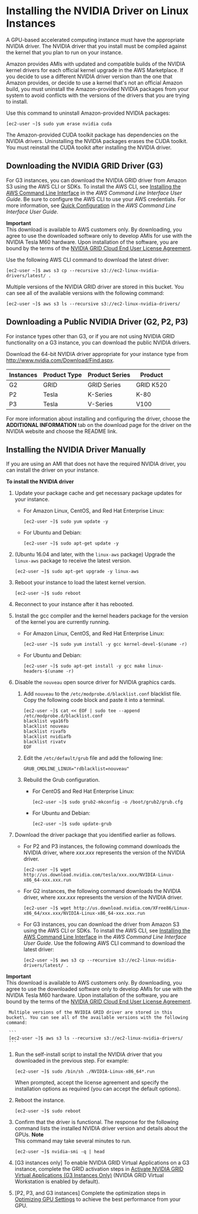 # Installing the NVIDIA Driver on Linux Instances<a name="install-nvidia-driver"></a>

A GPU\-based accelerated computing instance must have the appropriate NVIDIA driver\. The NVIDIA driver that you install must be compiled against the kernel that you plan to run on your instance\.

Amazon provides AMIs with updated and compatible builds of the NVIDIA kernel drivers for each official kernel upgrade in the AWS Marketplace\. If you decide to use a different NVIDIA driver version than the one that Amazon provides, or decide to use a kernel that's not an official Amazon build, you must uninstall the Amazon\-provided NVIDIA packages from your system to avoid conflicts with the versions of the drivers that you are trying to install\.

Use this command to uninstall Amazon\-provided NVIDIA packages:

```
[ec2-user ~]$ sudo yum erase nvidia cuda
```

The Amazon\-provided CUDA toolkit package has dependencies on the NVIDIA drivers\. Uninstalling the NVIDIA packages erases the CUDA toolkit\. You must reinstall the CUDA toolkit after installing the NVIDIA driver\.

## Downloading the NVIDIA GRID Driver \(G3\)<a name="obtain-nvidia-GRID-driver-linux"></a>

For G3 instances, you can download the NVIDIA GRID driver from Amazon S3 using the AWS CLI or SDKs\. To install the AWS CLI, see [Installing the AWS Command Line Interface](https://docs.aws.amazon.com/cli/latest/userguide/installing.html) in the *AWS Command Line Interface User Guide*\. Be sure to configure the AWS CLI to use your AWS credentials\. For more information, see [Quick Configuration](https://docs.aws.amazon.com/cli/latest/userguide/cli-chap-getting-started.html#cli-quick-configuration) in the *AWS Command Line Interface User Guide*\.

**Important**  
This download is available to AWS customers only\. By downloading, you agree to use the downloaded software only to develop AMIs for use with the NVIDIA Tesla M60 hardware\. Upon installation of the software, you are bound by the terms of the [NVIDIA GRID Cloud End User License Agreement](http://aws-nvidia-license-agreement.s3.amazonaws.com/NvidiaGridAWSUserLicenseAgreement.DOCX)\.

Use the following AWS CLI command to download the latest driver:

```
[ec2-user ~]$ aws s3 cp --recursive s3://ec2-linux-nvidia-drivers/latest/ .
```

Multiple versions of the NVIDIA GRID driver are stored in this bucket\. You can see all of the available versions with the following command:

```
[ec2-user ~]$ aws s3 ls --recursive s3://ec2-linux-nvidia-drivers/
```

## Downloading a Public NVIDIA Driver \(G2, P2, P3\)<a name="obtain-nvidia-driver-linux"></a>

For instance types other than G3, or if you are not using NVIDIA GRID functionality on a G3 instance, you can download the public NVIDIA drivers\.

Download the 64\-bit NVIDIA driver appropriate for your instance type from [http://www\.nvidia\.com/Download/Find\.aspx](http://www.nvidia.com/Download/Find.aspx)\.


| Instances | Product Type | Product Series | Product | 
| --- | --- | --- | --- | 
| G2 | GRID | GRID Series | GRID K520 | 
| P2 | Tesla | K\-Series | K\-80 | 
| P3 | Tesla | V\-Series | V100 | 

For more information about installing and configuring the driver, choose the **ADDITIONAL INFORMATION** tab on the download page for the driver on the NVIDIA website and choose the README link\.

## Installing the NVIDIA Driver Manually<a name="Cluster_GPUs_Manual_Install_Driver"></a>

If you are using an AMI that does not have the required NVIDIA driver, you can install the driver on your instance\.

**To install the NVIDIA driver**

1. Update your package cache and get necessary package updates for your instance\.
   + For Amazon Linux, CentOS, and Red Hat Enterprise Linux:

     ```
     [ec2-user ~]$ sudo yum update -y
     ```
   + For Ubuntu and Debian:

     ```
     [ec2-user ~]$ sudo apt-get update -y
     ```

1. \(Ubuntu 16\.04 and later, with the `linux-aws` package\) Upgrade the `linux-aws` package to receive the latest version\.

   ```
   [ec2-user ~]$ sudo apt-get upgrade -y linux-aws
   ```

1. Reboot your instance to load the latest kernel version\.

   ```
   [ec2-user ~]$ sudo reboot
   ```

1. Reconnect to your instance after it has rebooted\.

1. Install the gcc compiler and the kernel headers package for the version of the kernel you are currently running\.
   + For Amazon Linux, CentOS, and Red Hat Enterprise Linux:

     ```
     [ec2-user ~]$ sudo yum install -y gcc kernel-devel-$(uname -r)
     ```
   + For Ubuntu and Debian:

     ```
     [ec2-user ~]$ sudo apt-get install -y gcc make linux-headers-$(uname -r)
     ```

1. Disable the `nouveau` open source driver for NVIDIA graphics cards\.

   1. Add `nouveau` to the `/etc/modprobe.d/blacklist.conf` blacklist file\. Copy the following code block and paste it into a terminal\.

      ```
      [ec2-user ~]$ cat << EOF | sudo tee --append /etc/modprobe.d/blacklist.conf
      blacklist vga16fb
      blacklist nouveau
      blacklist rivafb
      blacklist nvidiafb
      blacklist rivatv
      EOF
      ```

   1. Edit the `/etc/default/grub` file and add the following line:

      ```
      GRUB_CMDLINE_LINUX="rdblacklist=nouveau"
      ```

   1. Rebuild the Grub configuration\.
      + For CentOS and Red Hat Enterprise Linux:

        ```
        [ec2-user ~]$ sudo grub2-mkconfig -o /boot/grub2/grub.cfg
        ```
      + For Ubuntu and Debian:

        ```
        [ec2-user ~]$ sudo update-grub
        ```

1. Download the driver package that you identified earlier as follows\.
   + For P2 and P3 instances, the following command downloads the NVIDIA driver, where *xxx*\.*xxx* represents the version of the NVIDIA driver\.

     ```
     [ec2-user ~]$ wget http://us.download.nvidia.com/tesla/xxx.xxx/NVIDIA-Linux-x86_64-xxx.xxx.run
     ```
   + For G2 instances, the following command downloads the NVIDIA driver, where *xxx*\.*xxx* represents the version of the NVIDIA driver\.

     ```
     [ec2-user ~]$ wget http://us.download.nvidia.com/XFree86/Linux-x86_64/xxx.xxx/NVIDIA-Linux-x86_64-xxx.xxx.run
     ```
   + For G3 instances, you can download the driver from Amazon S3 using the AWS CLI or SDKs\. To install the AWS CLI, see [Installing the AWS Command Line Interface](https://docs.aws.amazon.com/cli/latest/userguide/installing.html) in the *AWS Command Line Interface User Guide*\. Use the following AWS CLI command to download the latest driver:

     ```
     [ec2-user ~]$ aws s3 cp --recursive s3://ec2-linux-nvidia-drivers/latest/ .
     ```
**Important**  
This download is available to AWS customers only\. By downloading, you agree to use the downloaded software only to develop AMIs for use with the NVIDIA Tesla M60 hardware\. Upon installation of the software, you are bound by the terms of the [NVIDIA GRID Cloud End User License Agreement](http://aws-nvidia-license-agreement.s3.amazonaws.com/NvidiaGridAWSUserLicenseAgreement.DOCX)\.

     Multiple versions of the NVIDIA GRID driver are stored in this bucket\. You can see all of the available versions with the following command:

     ```
     [ec2-user ~]$ aws s3 ls --recursive s3://ec2-linux-nvidia-drivers/
     ```

1. Run the self\-install script to install the NVIDIA driver that you downloaded in the previous step\. For example:

   ```
   [ec2-user ~]$ sudo /bin/sh ./NVIDIA-Linux-x86_64*.run
   ```

   When prompted, accept the license agreement and specify the installation options as required \(you can accept the default options\)\.

1. Reboot the instance\.

   ```
   [ec2-user ~]$ sudo reboot
   ```

1. Confirm that the driver is functional\. The response for the following command lists the installed NVIDIA driver version and details about the GPUs\.
**Note**  
This command may take several minutes to run\.

   ```
   [ec2-user ~]$ nvidia-smi -q | head
   ```

1. \[G3 instances only\] To enable NVIDIA GRID Virtual Applications on a G3 instance, complete the GRID activation steps in [Activate NVIDIA GRID Virtual Applications \(G3 Instances Only\)](activate_grid.md) \(NVIDIA GRID Virtual Workstation is enabled by default\)\.

1. \[P2, P3, and G3 instances\] Complete the optimization steps in [Optimizing GPU Settings](optimize_gpu.md) to achieve the best performance from your GPU\.
